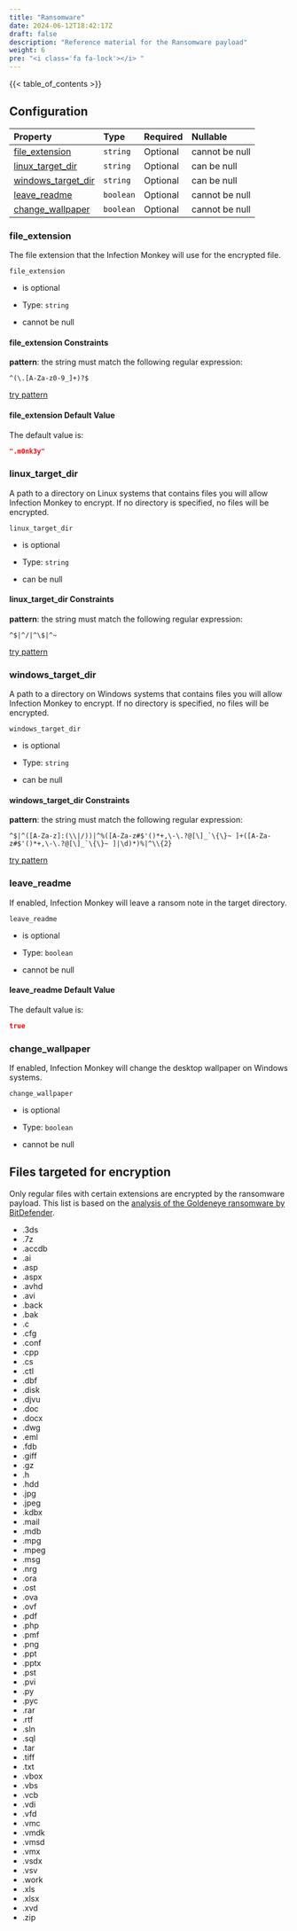 ```yaml
---
title: "Ransomware"
date: 2024-06-12T18:42:17Z
draft: false
description: "Reference material for the Ransomware payload"
weight: 6
pre: "<i class='fa fa-lock'></i> "
---
```

{{< table_of_contents >}}

## Configuration

<!--
This documentation was autogenerated by passing the plugin's config-schema.json
through https://github.com/adobe/jsonschema2md. It was then modified by hand to
remove extraneous information.
-->

| Property                                    | Type      | Required | Nullable       |
| :------------------------------------------ | :-------- | :------- | :------------- |
| [file\_extension](#file_extension)          | `string`  | Optional | cannot be null |
| [linux\_target\_dir](#linux_target_dir)     | `string`  | Optional | can be null    |
| [windows\_target\_dir](#windows_target_dir) | `string`  | Optional | can be null    |
| [leave\_readme](#leave_readme)              | `boolean` | Optional | cannot be null |
| [change\_wallpaper](#change_wallpaper)      | `boolean` | Optional | cannot be null |

### file\_extension

The file extension that the Infection Monkey will use for the encrypted file.

`file_extension`

* is optional

* Type: `string`

* cannot be null

#### file\_extension Constraints

**pattern**: the string must match the following regular expression:&#x20;

```regexp
^(\.[A-Za-z0-9_]+)?$
```

[try
pattern](https://regexr.com/?expression=%5E\(%5C.%5BA-Za-z0-9_%5D%2B\)%3F%24
"try regular expression with regexr.com")

#### file\_extension Default Value

The default value is:

```json
".m0nk3y"
```

### linux\_target\_dir

A path to a directory on Linux systems that contains files you will allow
Infection Monkey to encrypt. If no directory is specified, no files will be
encrypted.

`linux_target_dir`

* is optional

* Type: `string`

* can be null

#### linux\_target\_dir Constraints

**pattern**: the string must match the following regular expression:&#x20;

```regexp
^$|^/|^\$|^~
```

[try pattern](https://regexr.com/?expression=%5E%24%7C%5E%2F%7C%5E%5C%24%7C%5E~
"try regular expression with regexr.com")

### windows\_target\_dir

A path to a directory on Windows systems that contains files you will allow
Infection Monkey to encrypt. If no directory is specified, no files will be
encrypted.

`windows_target_dir`

* is optional

* Type: `string`

* can be null

#### windows\_target\_dir Constraints

**pattern**: the string must match the following regular expression:&#x20;

```regexp
^$|^([A-Za-z]:(\\|/))|^%([A-Za-z#$'()*+,\-\.?@[\]_`\{\}~ ]+([A-Za-z#$'()*+,\-\.?@[\]_`\{\}~ ]|\d)*)%|^\\{2}
```

[try pattern](https://regexr.com/?expression=%5E%24%7C%5E\(%5BA-Za-z%5D%3A\(%5C%5C%7C%2F\)\)%7C%5E%25\(%5BA-Za-z%23%24'\(\)*%2B%2C%5C-%5C.%3F%40%5B%5C%5D_%60%5C%7B%5C%7D~%20%5D%2B\(%5BA-Za-z%23%24'\(\)*%2B%2C%5C-%5C.%3F%40%5B%5C%5D_%60%5C%7B%5C%7D~%20%5D%7C%5Cd\)*\)%25%7C%5E%5C%5C%7B2%7D "try regular expression with regexr.com")

### leave\_readme

If enabled, Infection Monkey will leave a ransom note in the target directory.

`leave_readme`

* is optional

* Type: `boolean`

* cannot be null

#### leave\_readme Default Value

The default value is:

```json
true
```

### change\_wallpaper

If enabled, Infection Monkey will change the desktop wallpaper on Windows
systems.

`change_wallpaper`

* is optional

* Type: `boolean`

* cannot be null

## Files targeted for encryption

Only regular files with certain extensions are encrypted by the ransomware
payload. This list is based on the [analysis of the Goldeneye ransomware by
BitDefender](https://labs.bitdefender.com/2017/07/a-technical-look-into-the-goldeneye-ransomware-attack/).

- .3ds
- .7z
- .accdb
- .ai
- .asp
- .aspx
- .avhd
- .avi
- .back
- .bak
- .c
- .cfg
- .conf
- .cpp
- .cs
- .ctl
- .dbf
- .disk
- .djvu
- .doc
- .docx
- .dwg
- .eml
- .fdb
- .giff
- .gz
- .h
- .hdd
- .jpg
- .jpeg
- .kdbx
- .mail
- .mdb
- .mpg
- .mpeg
- .msg
- .nrg
- .ora
- .ost
- .ova
- .ovf
- .pdf
- .php
- .pmf
- .png
- .ppt
- .pptx
- .pst
- .pvi
- .py
- .pyc
- .rar
- .rtf
- .sln
- .sql
- .tar
- .tiff
- .txt
- .vbox
- .vbs
- .vcb
- .vdi
- .vfd
- .vmc
- .vmdk
- .vmsd
- .vmx
- .vsdx
- .vsv
- .work
- .xls
- .xlsx
- .xvd
- .zip
